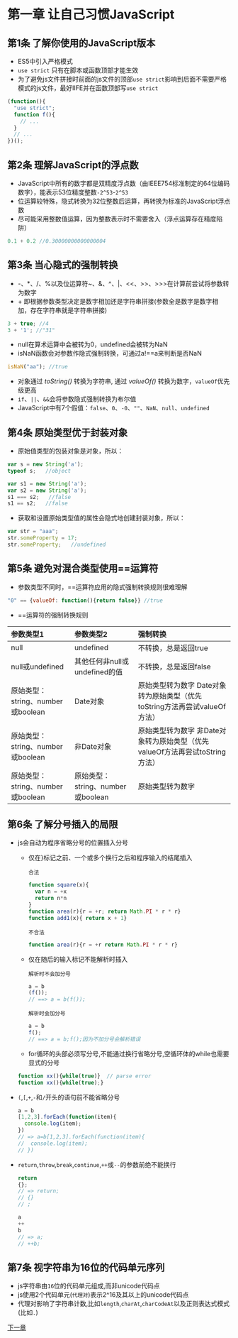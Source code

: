 # 第一章 让自己习惯JavaScript

## 第1条 了解你使用的JavaScript版本
- ES5中引入严格模式
- `use strict` 只有在脚本或函数顶部才能生效
- 为了避免js文件拼接时前面的js文件的顶部`use strict`影响到后面不需要严格模式的js文件，最好IIFE并在函数顶部写`use strict`
```js
(function(){
  "use strict";
  function f(){
    // ...
  }
  // ...
})();
```

## 第2条 理解JavaScript的浮点数
- JavaScript中所有的数字都是双精度浮点数（由IEEE754标准制定的64位编码数字），能表示53位精度整数`-2^53`-`2^53`
- 位运算较特殊，隐式转换为32位整数后运算，再转换为标准的JavaScript浮点数
- 尽可能采用整数值运算，因为整数表示时不需要舍入（浮点运算存在精度陷阱）
```js
0.1 + 0.2 //0.30000000000000004
```

## 第3条 当心隐式的强制转换
- -、\*、/、%以及位运算符~、&、^、|、<<、>>、>>>在计算前尝试将参数转为数字
- \+ 即根据参数类型决定是数字相加还是字符串拼接(参数全是数字是数字相加，存在字符串就是字符串拼接)
```js
3 + true; //4
3 + '1'; //"31"
```
- null在算术运算中会被转为0，undefined会被转为NaN
- isNaN函数会对参数作隐式强制转换，可通过a!==a来判断是否NaN
```js
isNaN("aa"); //true
```
- 对象通过 _toString()_ 转换为字符串, 通过 _valueOf()_ 转换为数字，`valueOf`优先级更高
- `if`、`||`、`&&`会将参数隐式强制转换为布尔值
- JavaScript中有7个假值：`false`、`0`、`-0`、`""`、`NaN`、`null`、`undefined`

## 第4条 原始类型优于封装对象
- 原始值类型的包装对象是对象，所以：
```js
var s = new String('a');
typeof s;   //object
```
```js
var s1 = new String('a');
var s2 = new String('a');
s1 === s2;   //false
s1 == s2;   //false
```
- 获取和设置原始类型值的属性会隐式地创建封装对象，所以：
```js
var str = "aaa";
str.someProperty = 17;
str.someProperty;   //undefined
```

## 第5条 避免对混合类型使用==运算符
- 参数类型不同时，==运算符应用的隐式强制转换规则很难理解
```js
"0" == {valueOf: function(){return false}} //true
```
- ==运算符的强制转换规则

参数类型1 | 参数类型2 | 强制转换
:---- | :---- | :----
null | undefined | 不转换，总是返回true
null或undefined | 其他任何非null或undefined的值 | 不转换，总是返回false
原始类型：string、number或boolean | Date对象 | 原始类型转为数字 Date对象转为原始类型（优先toString方法再尝试valueOf方法）
原始类型：string、number或boolean | 非Date对象 | 原始类型转为数字 非Date对象转为原始类型（优先valueOf方法再尝试toString方法）
原始类型：string、number或boolean | 原始类型：string、number或boolean | 原始类型转为数字

## 第6条 了解分号插入的局限
- js会自动为程序省略分号的位置插入分号
  - 仅在}标记之前、一个或多个换行之后和程序输入的结尾插入

    `合法`
    ```js
    function square(x){
      var n = +x
      return n*n
    }
    function area(r){r = +r; return Math.PI * r * r}
    function add1(x){ return x + 1}
    ```
    `不合法`
    ```js
    function area(r){r = +r return Math.PI * r * r}
    ```
  - 仅在随后的输入标记不能解析时插入

    `解析时不会加分号`
    ```js
    a = b
    (f());
    // ==> a = b(f());
    ```
    `解析时会加分号`
    ```js
    a = b
    f();
    // ==> a = b;f();因为不加分号会解析错误
    ```
  - for循环的头部必须写分号,不能通过换行省略分号,空循环体的while也需要显式的分号
  ```js
  function xx(){while(true)}  // parse error
  function xx(){while(true);}
  ```
- `(`,`[`,`+`,`-`和`/`开头的语句前不能省略分号
  ```js
  a = b
  [1,2,3].forEach(function(item){
    console.log(item);
  })
  // => a=b[1,2,3].forEach(function(item){
  //  console.log(item);
  // })
  ```
- `return`,`throw`,`break`,`continue`,`++`或`--`的参数前绝不能换行
  ```js
  return
  {};
  // => return;
  // {}
  // ;
  ```
  ```js
  a
  ++
  b
  // => a;
  // ++b;
  ```

## 第7条 视字符串为16位的代码单元序列
- js字符串由`16`位的代码单元组成,而非unicode代码点
- js使用2个代码单元(`代理对`)表示2^16及其以上的unicode代码点
- 代理对影响了字符串计数,比如`length`,`charAt`,`charCodeAt`以及正则表达式模式(比如`.`)

[下一章](./第2章.md)
